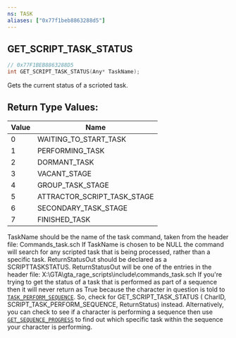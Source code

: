```yaml
---
ns: TASK
aliases: ["0x77f1beb8863288d5"]
---
```

## GET_SCRIPT_TASK_STATUS

```c
// 0x77F1BEB8863288D5
int GET_SCRIPT_TASK_STATUS(Any* TaskName);
```

Gets the current status of a scrioted task.

## Return Type Values:
| Value | Name |
| --- | --- |
| 0 | WAITING_TO_START_TASK |
| 1 | PERFORMING_TASK |
| 2 | DORMANT_TASK |
| 3 | VACANT_STAGE |
| 4 | GROUP_TASK_STAGE |
| 5 | ATTRACTOR_SCRIPT_TASK_STAGE |
| 6 | SECONDARY_TASK_STAGE |
| 7 | FINISHED_TASK |

TaskName should be the name of the task command, taken from the header file: Commands_task.sch If TaskName is chosen to be NULL the command will search for any scripted task that is being processed, rather than a specific task. ReturnStatusOut should be declared as a SCRIPTTASKSTATUS. ReturnStatusOut will be one of the entries in the header file: X:\GTA\gta_rage_scripts\include\commands_task.sch If you're trying to get the status of a task that is performed as part of a sequence then it will never return as True because the character in question is told to [`TASK_PERFORM_SEQUENCE`](#_0x5ABA3986D90D8A3B). So, check for GET_SCRIPT_TASK_STATUS ( CharID, SCRIPT_TASK_PERFORM_SEQUENCE, ReturnStatus) instead. Alternatively, you can check to see if a character is performing a sequence then use [`GET_SEQUENCE_PROGRESS`](#_0x00A9010CFE1E3533) to find out which specific task within the sequence your character is performing.

